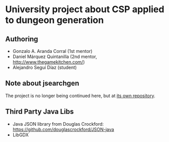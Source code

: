 
# University project about CSP applied to dungeon generation

## Authoring

* Gonzalo A. Aranda Corral (1st mentor)
* Daniel Márquez Quintanilla (2nd mentor, http://www.thegamekitchen.com/)
* Alejandro Seguí Díaz (student)

## Note about jsearchgen

The project is no longer being continued here, but at [its own repository](https://github.com/alesegdia/jsearchgen).

## Third Party Java Libs

* Java JSON library from Douglas Crockford: https://github.com/douglascrockford/JSON-java
* LibGDX
